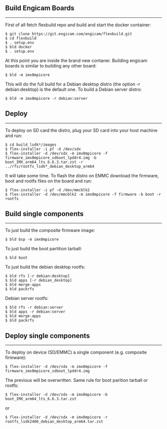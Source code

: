 ## Build Engicam Boards
-----------------------
First of all fetch flexbuild repo and build and start the docker container:
```
$ git clone https://git.engicam.com/engicam/flexbuild.git
$ cd flexbuild
$ . setup.env
$ bld docker
$ . setup.env
```
At this point you are inside the brand new contaner.
Building engicam boards is similar to building any other board:
```
$ bld -m imx8mpicore
```
This will do the full build for a Debian desktop distro (the option -r debian:desktop)
is the default one. To build a Debian server distro:
```
$ bld -m imx8mpicore -r debian:server
```
## Deploy
---------
To deploy on SD card the distro, plug your SD card into your host machine and run:
```
$ cd build_lsdk*/images
$ flex-installer -i pf -d /dev/sdx
$ flex-installer -d /dev/sdx -m imx8mpicore -f firmware_imx8mpicore_sdboot_lpddr4.img -b  boot_IMX_arm64_lts_6.6.3.tar.zst -r ../rfs/rootfs_lsdk*_debian_desktop_arm64
```
It will take some time.
To flash the distro on EMMC download the firmware, boot and rootfs files on the board
and run:
```
$ flex-installer -i pf -d /dev/mmcblk2
$ flex-installer -d /dev/mmcblk2 -m imx8mpicore -f firmware -b boot -r rootfs
```
## Build single components
--------------------------
To just build the composite firmware image:
```
$ bld bsp -m imx8mpicore
```
To just build the boot partition tarball:
```
$ bld boot
```
To just build the debian desktop rootfs:
```
$ bld rfs [-r debian:desktop]
$ bld apps [-r debian_desktop]
$ bld merge-apps
$ bld packrfs
```
Debian server rootfs:
```
$ bld rfs -r debian:server
$ bld apps -r debian:server
$ bld merge-apps
$ bld packrfs
```
## Deploy single components
---------------------------
To deploy on device (SD/EMMC) a single component (e.g. composite firmware):
```
$ flex-installer -d /dev/sdx -m imx8mpicore -f firmware_imx8mpicore_sdboot_lpddr4.img
```
The previous will be overwritten. Same rule for boot parition tarball or rootfs:
```
$ flex-installer -d /dev/sdx -m imx8mpicore -b boot_IMX_arm64_lts_6.6.3.tar.zst
```
or
```
$ flex-installer -d /dev/sdx -m imx8mpicore -r rootfs_lsdk2406_debian_desktop_arm64.tar.zst
```
